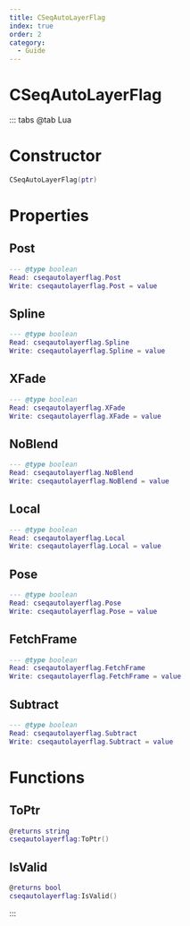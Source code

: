 ```yaml
---
title: CSeqAutoLayerFlag
index: true
order: 2
category:
  - Guide
---
```


# CSeqAutoLayerFlag

::: tabs
@tab Lua
# Constructor
```lua
CSeqAutoLayerFlag(ptr)
```
# Properties
## Post 
```lua
--- @type boolean
Read: cseqautolayerflag.Post
Write: cseqautolayerflag.Post = value
```
## Spline 
```lua
--- @type boolean
Read: cseqautolayerflag.Spline
Write: cseqautolayerflag.Spline = value
```
## XFade 
```lua
--- @type boolean
Read: cseqautolayerflag.XFade
Write: cseqautolayerflag.XFade = value
```
## NoBlend 
```lua
--- @type boolean
Read: cseqautolayerflag.NoBlend
Write: cseqautolayerflag.NoBlend = value
```
## Local 
```lua
--- @type boolean
Read: cseqautolayerflag.Local
Write: cseqautolayerflag.Local = value
```
## Pose 
```lua
--- @type boolean
Read: cseqautolayerflag.Pose
Write: cseqautolayerflag.Pose = value
```
## FetchFrame 
```lua
--- @type boolean
Read: cseqautolayerflag.FetchFrame
Write: cseqautolayerflag.FetchFrame = value
```
## Subtract 
```lua
--- @type boolean
Read: cseqautolayerflag.Subtract
Write: cseqautolayerflag.Subtract = value
```
# Functions
## ToPtr
```lua
@returns string
cseqautolayerflag:ToPtr()
```
## IsValid
```lua
@returns bool
cseqautolayerflag:IsValid()
```

:::
